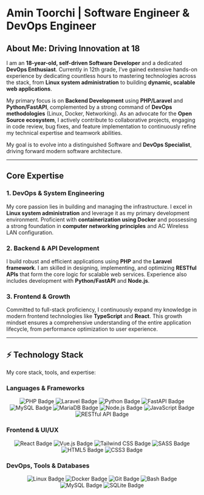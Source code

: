 # Amin Toorchi | Software Engineer & DevOps Engineer

## About Me: Driving Innovation at 18

I am an **18-year-old, self-driven Software Developer** and a dedicated **DevOps Enthusiast**. Currently in 12th grade, I’ve gained extensive hands-on experience by dedicating countless hours to mastering technologies across the stack, from **Linux system administration** to building **dynamic, scalable web applications**.

My primary focus is on **Backend Development** using **PHP/Laravel** and **Python/FastAPI**, complemented by a strong command of **DevOps methodologies** (Linux, Docker, Networking). As an advocate for the **Open Source ecosystem**, I actively contribute to collaborative projects, engaging in code review, bug fixes, and feature implementation to continuously refine my technical expertise and teamwork abilities.

My goal is to evolve into a distinguished Software and **DevOps Specialist**, driving forward modern software architecture.

---

## Core Expertise

### **1. DevOps & System Engineering**

My core passion lies in building and managing the infrastructure. I excel in **Linux system administration** and leverage it as my primary development environment. Proficient with **containerization using Docker** and possessing a strong foundation in **computer networking principles** and AC Wireless LAN configuration.

### **2. Backend & API Development**

I build robust and efficient applications using **PHP** and the **Laravel framework**. I am skilled in designing, implementing, and optimizing **RESTful APIs** that form the core logic for scalable web services. Experience also includes development with **Python/FastAPI** and **Node.js**.

### **3. Frontend & Growth**

Committed to full-stack proficiency, I continuously expand my knowledge in modern frontend technologies like **TypeScript** and **React**. This growth mindset ensures a comprehensive understanding of the entire application lifecycle, from performance optimization to user experience.

---

## ⚡ Technology Stack

My core stack, tools, and expertise:

### **Languages & Frameworks**

<p align="center">
<img src="https://img.shields.io/badge/PHP-777BB4?style=for-the-badge&logo=php&logoColor=white" alt="PHP Badge" />
<img src="https://img.shields.io/badge/Laravel-FF2D20?style=for-the-badge&logo=laravel&logoColor=white" alt="Laravel Badge" />
<img src="https://img.shields.io/badge/Python-3776AB?style=for-the-badge&logo=python&logoColor=white" alt="Python Badge" />
<img src="https://img.shields.io/badge/FastAPI-009688?style=for-the-badge&logo=fastapi&logoColor=white" alt="FastAPI Badge" />
<img src="https://img.shields.io/badge/MySQL-4479A1?style=for-the-badge&logo=mysql&logoColor=white" alt="MySQL Badge" />
<img src="https://img.shields.io/badge/MariaDB-003545?style=for-the-badge&logo=mariadb&logoColor=white" alt="MariaDB Badge" />
<img src="https://img.shields.io/badge/Node.js-339933?style=for-the-badge&logo=nodedotjs&logoColor=white" alt="Node.js Badge" />
<img src="https://img.shields.io/badge/JavaScript-F7DF1E?style=for-the-badge&logo=javascript&logoColor=black" alt="JavaScript Badge" />
<img src="https://img.shields.io/badge/REST\_API-00599C?style=for-the-badge&logo=rest&logoColor=white" alt="RESTful API Badge" />
</p>

### **Frontend & UI/UX**

<p align="center">
<img src="https://img.shields.io/badge/React-61DAFB?style=for-the-badge&logo=react&logoColor=black" alt="React Badge" />
<img src="https://img.shields.io/badge/Vue.js-4FC08D?style=for-the-badge&logo=vuedotjs&logoColor=white" alt="Vue.js Badge" />
<img src="https://img.shields.io/badge/Tailwind\_CSS-06B6D4?style=for-the-badge&logo=tailwindcss&logoColor=white" alt="Tailwind CSS Badge" />
<img src="https://img.shields.io/badge/Sass-CC6699?style=for-the-badge&logo=sass&logoColor=white" alt="SASS Badge" />
<img src="https://img.shields.io/badge/HTML5-E34F26?style=for-the-badge&logo=html5&logoColor=white" alt="HTML5 Badge" />
<img src="https://img.shields.io/badge/CSS3-1572B6?style=for-the-badge&logo=css3&logoColor=white" alt="CSS3 Badge" />
</p>

### **DevOps, Tools & Databases**

<p align="center">
<img src="https://img.shields.io/badge/Linux-FCC624?style=for-the-badge&logo=linux&logoColor=black" alt="Linux Badge" />
<img src="https://img.shields.io/badge/Docker-2496ED?style=for-the-badge&logo=docker&logoColor=white" alt="Docker Badge" />
<img src="https://img.shields.io/badge/Git-F05032?style=for-the-badge&logo=git&logoColor=white" alt="Git Badge" />
<img src="https://img.shields.io/badge/Bash-4EAA25?style=for-the-badge&logo=gnubash&logoColor=white" alt="Bash Badge" />
<img src="https://img.shields.io/badge/MySQL-4479A1?style=for-the-badge&logo=mysql&logoColor=white" alt="MySQL Badge" />
<img src="https://img.shields.io/badge/SQLite-003B57?style=for-the-badge&logo=sqlite&logoColor=white" alt="SQLite Badge" />
</p>
